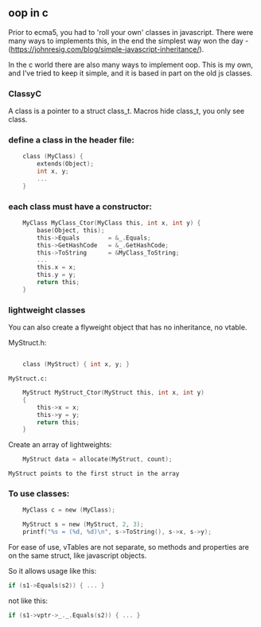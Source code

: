 ## oop in c

Prior to ecma5, you had to 'roll your own' classes in javascript.  There were many ways to implements this, in the end the simplest way won the day - (https://johnresig.com/blog/simple-javascript-inheritance/). 

In the c world there are also many ways to implement oop. This is my own, and I've tried to keep it simple, and it is based in part on the old js classes.

### ClassyC
   A class is a pointer to a struct class_t.
   Macros hide class_t, you only see class.

### define a class in the header file: 

```c
    class (MyClass) { 
        extends(Object);
        int x, y;
        ... 
    }
```
        
### each class must have a constructor:

```c
    MyClass MyClass_Ctor(MyClass this, int x, int y) {
        base(Object, this);
        this->Equals        = &_.Equals;
        this->GetHashCode   = &_.GetHashCode;
        this->ToString      = &MyClass_ToString;
        ...
        this.x = x;
        this.y = y;
        return this;
    }
```
### lightweight classes

You can also create a flyweight object that has no inheritance, 
no vtable.

MyStruct.h:
```c

    class (MyStruct) { int x, y; }
```

    MyStruct.c:

```c
    MyStruct MyStruct_Ctor(MyStruct this, int x, int y)
    {
        this->x = x;
        this->y = y;
        return this;
    }
```
Create an array of lightweights:

```c
    MyStruct data = allocate(MyStruct, count);
```
    MyStruct points to the first struct in the array
        
### To use classes:

```c
    MyClass c = new (MyClass);

    MyStruct s = new (MyStruct, 2, 3);
    printf("%s = (%d, %d)\n", s->ToString(), s->x, s->y);
```
For ease of use, vTables are not separate, so methods and
properties are on the same struct, like javascript objects.

So it allows usage like this:
```c
if (s1->Equals(s2)) { ... }
```
not like this:
```c
if (s1->vptr->_._.Equals(s2)) { ... }
```

